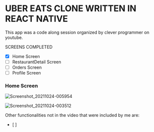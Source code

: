 # UBER EATS CLONE WRITTEN IN REACT NATIVE

This app was a code along session organized by clever programmer on youtube.

SCREENS COMPLETED
-   [x] Home Screen
-   [ ] RestaurantDetail Screen
-   [ ] Orders Screen
-   [ ] Profile Screen

### Home Screen
![Screenshot_20211024-005954](https://user-images.githubusercontent.com/33718928/138575911-a909a701-d124-4e0a-b989-a0d785f13dc0.png)


![Screenshot_20211024-003512](https://user-images.githubusercontent.com/33718928/138575872-05d5df0e-1fe4-455c-9caa-7a4e8a90f3d3.png)

Other functionalities not in the video that were included by me are:
- [ ]

